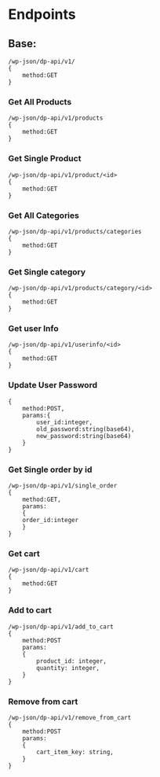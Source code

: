 # Endpoints

## Base:

```
/wp-json/dp-api/v1/
{
    method:GET
}
```

### Get All Products

```
/wp-json/dp-api/v1/products
{
    method:GET
}
```

### Get Single Product

```
/wp-json/dp-api/v1/product/<id>
{
    method:GET
}
```

### Get All Categories

```
/wp-json/dp-api/v1/products/categories
{
    method:GET
}
```

### Get Single category

```
/wp-json/dp-api/v1/products/category/<id>
{
    method:GET
}
```

### Get user Info

```
/wp-json/dp-api/v1/userinfo/<id>
{
    method:GET
}
```

### Update User Password

```
{
    method:POST,
    params:{
        user_id:integer,
        old_password:string(base64),
        new_password:string(base64)
    }
}
```

### Get Single order by id

```
/wp-json/dp-api/v1/single_order
{
    method:GET,
    params:
    {
    order_id:integer
    }
}
```

### Get cart

```
/wp-json/dp-api/v1/cart
{
    method:GET
}
```

### Add to cart

```
/wp-json/dp-api/v1/add_to_cart
{
    method:POST
    params:
    {
        product_id: integer,
        quantity: integer,
    }
}
```

### Remove from cart

```
/wp-json/dp-api/v1/remove_from_cart
{
    method:POST
    params:
    {
        cart_item_key: string,
    }
}
```
